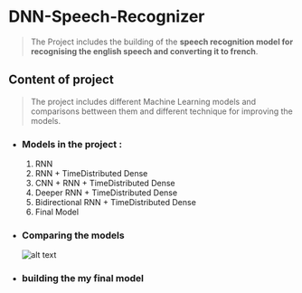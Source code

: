 # DNN-Speech-Recognizer
> The Project includes the building of the **speech recognition model for recognising the english speech and converting it to french**.
## Content of project
> The project includes different Machine Learning models and comparisons bettween them and different technique for improving the models.

  * ### Models in the project : ### 
    1. RNN
    2. RNN + TimeDistributed Dense
    3. CNN + RNN + TimeDistributed Dense
    4. Deeper RNN + TimeDistributed Dense
    5. Bidirectional RNN + TimeDistributed Dense
    6. Final Model

  * ### Comparing the models ###
    ![alt text](https://github.com/raita0100/DNN-Speech-Recognizer/blob/master/images/val_loss.png?raw=true)
  * ### building the my final model ###

